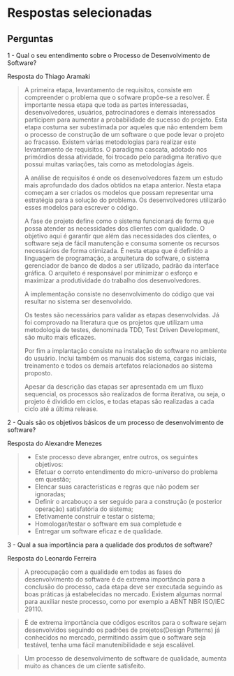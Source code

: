 # Respostas selecionadas

## Perguntas

1 - Qual o seu entendimento sobre o Processo de Desenvolvimento de Software?

Resposta do Thiago Aramaki

> A primeira etapa, levantamento de requisitos, consiste em compreender o problema que o sofware propõe-se a resolver. É importante nessa etapa que toda as partes interessadas, desenvolvedores, usuários, patrocinadores e demais interessados participem para aumentar a probabilidade de sucesso do projeto. Esta etapa costuma ser subestimada por aqueles que não entendem bem o processo de construção de um software o que pode levar o projeto ao fracasso. Existem várias metodologias para realizar este levantamento de requisitos. O paradigma cascata, adotado nos primórdios dessa atividade, foi trocado pelo paradigma iterativo que possui muitas variações, tais como as metodologias ágeis.
>
> A análise de requisitos é onde os desenvolvedores fazem um estudo mais aprofundado dos dados obtidos na etapa anterior. Nesta etapa começam a ser criados os modelos que possam representar uma estratégia para a solução do problema. Os desenvolvedores utilizarão esses modelos para escrever o código.
>
> A fase de projeto define como o sistema funcionará de forma que possa atender as necessidades dos clientes com qualidade. O objetivo aqui é garantir que além das necessidades dos clientes, o software seja de fácil manutenção e consuma somente os recursos necessários de forma otimizada. É nesta etapa que é definido a linguagem de programação, a arquitetura do sofware, o sistema gerenciador de banco de dados a ser utilizado, padrão da interface gráfica. O arquiteto é responsável por minimizar o esforço e maximizar a produtividade do trabalho dos desenvolvedores.
>
> A implementação consiste no desenvolvimento do código que vai resultar no sistema ser desenvolvido.
>
> Os testes são necessários para validar as etapas desenvolvidas. Já foi comprovado na literatura que os projetos que utilizam uma metodologia de testes, denominada TDD, Test Driven Development, são muito mais eficazes.
>
> Por fim a implantação consiste na instalação do software no ambiente do usuário. Inclui também os manuais dos sistema, cargas iniciais, treinamento e todos os demais artefatos relacionados ao sistema proposto.
>
> Apesar da descrição das etapas ser apresentada em um fluxo sequencial, os processos são realizados de forma iterativa, ou seja, o projeto é dividido em ciclos, e todas etapas são realizadas a cada ciclo até a última release.


2 - Quais são os objetivos básicos de um processo de desenvolvimento de software?

Resposta do Alexandre Menezes

> - Este processo deve abranger, entre outros, os seguintes objetivos:
> - Efetuar o correto entendimento do micro-universo do problema em questão;
> - Elencar suas caracteristicas e regras que não podem ser ignoradas;
> - Definir o arcabouço a ser seguido para a construção (e posterior operação) satisfatória do sistema;
> - Efetivamente construir e testar o sistema;
> - Homologar/testar o software em sua completude e
> - Entregar um software eficaz e de qualidade.


3 - Qual a sua importância para a qualidade dos produtos de software?

Resposta do Leonardo Ferreira

> A preocupação com a qualidade em todas as fases do desenvolvimento do software é de extrema importância para a conclusão do processo, cada etapa deve ser executada seguindo as boas práticas já estabelecidas no mercado. Existem algumas normal para auxiliar neste processo, como por exemplo a ABNT NBR ISO/IEC 29110.

> É de extrema importância que códigos escritos para o software sejam desenvolvidos seguindo os padrões de projetos(Design Patterns) já conhecidos no mercado, permitindo assim que o software seja testável, tenha uma fácil manutenibilidade e seja escalável.

> Um processo de desenvolvimento de software de qualidade, aumenta muito as chances de um cliente satisfeito.